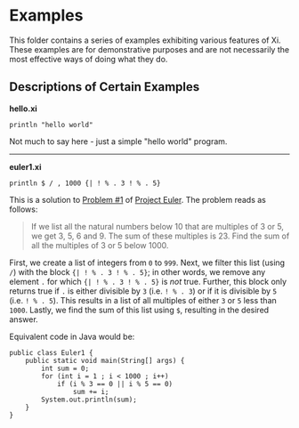Examples
========

This folder contains a series of examples exhibiting various features of Xi. These examples are for demonstrative purposes and are not necessarily
the most effective ways of doing what they do.

Descriptions of Certain Examples
--------------------------------

**hello.xi**  

    println "hello world"
    
Not much to say here - just a simple "hello world" program.

---

**euler1.xi**

    println $ / , 1000 {| ! % . 3 ! % . 5}
  
This is a solution to [Problem #1](http://projecteuler.net/problem=1) of [Project Euler](http://projecteuler.net). The problem reads as follows:

>If we list all the natural numbers below 10 that are multiples of 3 or 5, we get 3, 5, 6 and 9. The sum of these multiples is 23.
Find the sum of all the multiples of 3 or 5 below 1000.

First, we create a list of integers from `0` to `999`. Next, we filter this list (using `/`) with the block `{| ! % . 3 ! % . 5}`; in other words,
we remove any element `.` for which `{| ! % . 3 ! % . 5}` is *not* true. Further, this block only returns true if `.` is either divisible by `3` (i.e.
`! % . 3`) or if it is divisible by `5` (i.e. `! % . 5`). This results in a list of all multiples of either `3` or `5` less than `1000`. Lastly, we
find the sum of this list using `$`, resulting in the desired answer.

Equivalent code in Java would be:

    public class Euler1 {
	    public static void main(String[] args) {
		    int sum = 0;
		    for (int i = 1 ; i < 1000 ; i++)
			    if (i % 3 == 0 || i % 5 == 0)
				    sum += i;
		    System.out.println(sum);
	    }
    }
